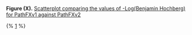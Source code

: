 
**Figure (X).** [Scatterplot comparing the values of -Log(Benjamin Hochberg) for PathFXv1 against PathFXv2][1]

{% [1] %}

[1]: https://htmlpreview.github.io/?

[2]: https://github.com/aryastark5/web_bench/blob/gh-pages/display_files/

[3]: output_benchmark_general_results/Difference_in_-Log_Benjamini-Hochberg_between_Version_2_and_Version_1_of_PathFX_for_each_CUI-Drug_Record.html

